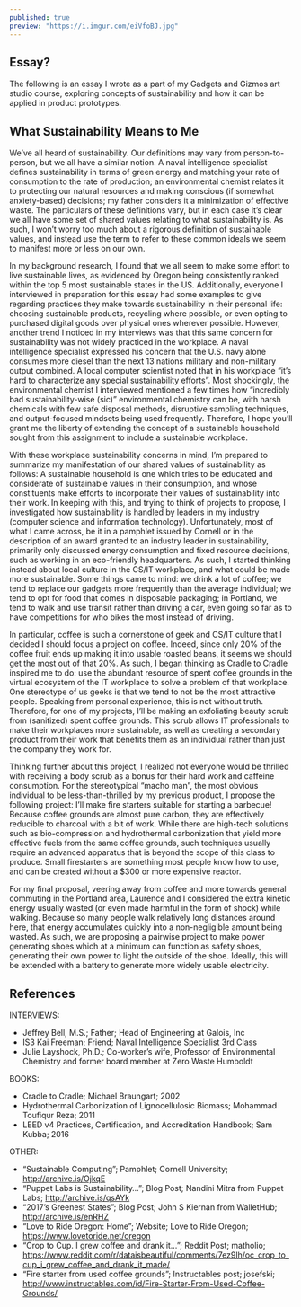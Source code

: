 ```yaml
---
published: true
preview: "https://i.imgur.com/eiVfoBJ.jpg"
---
```

## Essay?
The following is an essay I wrote as a part of my Gadgets and Gizmos art studio course, exploring concepts of sustainability and how it can be applied in product prototypes.

## What Sustainability Means to Me
We’ve all heard of sustainability. Our definitions may vary from person-to-person, but we all have a similar notion. A naval intelligence specialist defines sustainability in terms of green energy and matching your rate of consumption to the rate of production; an environmental chemist relates it to protecting our natural resources and making conscious (if somewhat anxiety-based) decisions; my father considers it a minimization of effective waste. The particulars of these definitions vary, but in each case it’s clear we all have some set of shared values relating to what sustainability is. As such, I won’t worry too much about a rigorous definition of sustainable values, and instead use the term to refer to these common ideals we seem to manifest more or less on our own.

In my background research, I found that we all seem to make some effort to live sustainable lives, as evidenced by Oregon being consistently ranked within the top 5 most sustainable states in the US. Additionally, everyone I interviewed in preparation for this essay had some examples to give regarding practices they make towards sustainability in their personal life: choosing sustainable products, recycling where possible, or even opting to purchased digital goods over physical ones wherever possible. However, another trend I noticed in my interviews was that this same concern for sustainability was not widely practiced in the workplace. A naval intelligence specialist expressed his concern that the U.S. navy alone consumes more diesel than the next 13 nations military and non-military output combined. A local computer scientist noted that in his workplace “it’s hard to characterize any special sustainability efforts”. Most shockingly, the environmental chemist I interviewed mentioned a few times how “incredibly bad sustainability-wise (sic)” environmental chemistry can be, with harsh chemicals with few safe disposal methods, disruptive sampling techniques, and output-focused mindsets being used frequently. Therefore, I hope you’ll grant me the liberty of extending the concept of a sustainable household sought from this assignment to include a sustainable workplace. 

With these workplace sustainability concerns in mind, I’m prepared to summarize my manifestation of our shared values of sustainability as follows: A sustainable household is one which tries to be educated and considerate of sustainable values in their consumption, and whose constituents make efforts to incorporate their values of sustainability into their work. In keeping with this, and trying to think of projects to propose, I investigated how sustainability is handled by leaders in my industry (computer science and information technology). Unfortunately, most of what I came across, be it in a pamphlet issued by Cornell or in the description of an award granted to an industry leader in sustainability, primarily only discussed energy consumption and fixed resource decisions, such as working in an eco-friendly headquarters. As such, I started thinking instead about local culture in the CS/IT workplace, and what could be made more sustainable. Some things came to mind: we drink a lot of coffee; we tend to replace our gadgets more frequently than the average individual; we tend to opt for food that comes in disposable packaging; in Portland, we tend to walk and use transit rather than driving a car, even going so far as to have competitions for who bikes the most instead of driving.

In particular, coffee is such a cornerstone of geek and CS/IT culture that I decided I should focus a project on coffee. Indeed, since only 20% of the coffee fruit ends up making it into usable roasted beans, it seems we should get the most out of that 20%. As such, I began thinking as Cradle to Cradle inspired me to do: use the abundant resource of spent coffee grounds in the virtual ecosystem of the IT workplace to solve a problem of that workplace. One stereotype of us geeks is that we tend to not be the most attractive people. Speaking from personal experience, this is not without truth. Therefore, for one of my projects, I’ll be making an exfoliating beauty scrub from (sanitized) spent coffee grounds. This scrub allows IT professionals to make their workplaces more sustainable, as well as creating a secondary  product from their work that benefits them as an individual rather than just the company they work for.
    
Thinking further about this project, I realized not everyone would be thrilled with receiving a body scrub as a bonus for their hard work and caffeine consumption. For the stereotypical “macho man”, the most obvious individual to be less-than-thrilled by my previous product, I propose the following project: I’ll make fire starters suitable for starting a barbecue! Because coffee grounds are almost pure carbon, they are effectively reducible to charcoal with a bit of work. While there are high-tech solutions such as bio-compression and hydrothermal carbonization that yield more effective fuels from the same coffee grounds, such techniques usually require an advanced apparatus that is beyond the scope of this class to produce. Small firestarters are something most people know how to use, and can be created without a $300 or more expensive reactor.
    
For my final proposal, veering away from coffee and more towards general commuting in the Portland area, Laurence and I considered the extra kinetic energy usually wasted (or even made harmful in the form of shock) while walking. Because so many people walk relatively long distances around here, that energy accumulates quickly into a non-negligible amount being wasted. As such, we are proposing a pairwise project to make power generating shoes which at a minimum can function as safety shoes, generating their own power to light the outside of the shoe. Ideally, this will be extended with a battery to generate more widely usable electricity.
	 
## References
INTERVIEWS:
 - Jeffrey Bell, M.S.; Father; Head of Engineering at Galois, Inc
 - IS3 Kai Freeman; Friend; Naval Intelligence Specialist 3rd Class
 - Julie Layshock, Ph.D.; Co-worker’s wife, Professor of Environmental Chemistry and former board member at Zero Waste Humboldt
 
BOOKS:
 - Cradle to Cradle; Michael Braungart; 2002
 - Hydrothermal Carbonization of Lignocellulosic Biomass; Mohammad Toufiqur Reza; 2011
 - LEED v4 Practices, Certification, and Accreditation Handbook; Sam Kubba; 2016
 
OTHER:
 - “Sustainable Computing”; Pamphlet; Cornell University; http://archive.is/OjkqE
 - “Puppet Labs is Sustainability…”; Blog Post; Nandini Mitra from Puppet Labs; http://archive.is/qsAYk
 - “2017’s Greenest States”; Blog Post; John S Kiernan from WalletHub; http://archive.is/enRHZ
 - “Love to Ride Oregon: Home”; Website; Love to Ride Oregon; https://www.lovetoride.net/oregon
 - “Crop to Cup. I grew coffee and drank it…”; Reddit Post; matholio; https://www.reddit.com/r/dataisbeautiful/comments/7ez9lh/oc_crop_to_cup_i_grew_coffee_and_drank_it_made/
 - “Fire starter from used coffee grounds”; Instructables post; josefski; http://www.instructables.com/id/Fire-Starter-From-Used-Coffee-Grounds/
